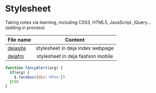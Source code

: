 # Stylesheet
Taking notes via learning, including CSS3, HTML5, JavaScript, jQuery...(adding in process)

|File name | Content|
|--------- |:-------:|
|[dejasite](https://github.com/woodghost/notes/blob/master/StyleTips/dejasiteCSS.md)| stylesheet in deja index webpage|
|[dejafm](https://github.com/woodghost/notes/blob/master/StyleTips/dejafmCSS.md)| stylesheet in deja fashion mobile|

```javascript
function fancyAlert(arg) {
  if(arg) {
    $.facebox({div:'#foo'})
  }CSS
}
```
